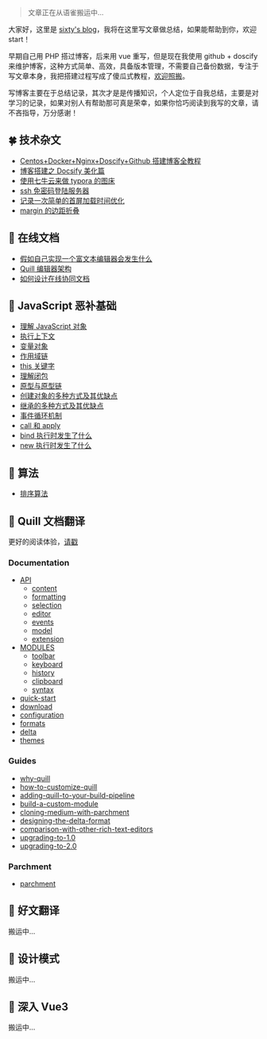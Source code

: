 > 文章正在从语雀搬运中...

大家好，这里是 [sixty's blog](https://www.sixtyden.com)，我将在这里写文章做总结，如果能帮助到你，欢迎 start！

早期自己用 PHP 搭过博客，后来用 vue 重写，但是现在我使用 github + doscify 来维护博客，这种方式简单、高效，具备版本管理，不需要自己备份数据，专注于写文章本身，我把搭建过程写成了傻瓜式教程，[欢迎照搬](normal/Centos+Docker+Nginx+Doscify+Github搭建博客全教程.md)。

写博客主要在于总结记录，其次才是是传播知识，个人定位于自我总结，主要是对学习的记录，如果对别人有帮助那可真是荣幸，如果你恰巧阅读到我写的文章，请不吝指导，万分感谢！

## 🍀 技术杂文

- [Centos+Docker+Nginx+Doscify+Github 搭建博客全教程](normal/Centos+Docker+Nginx+Doscify+Github搭建博客全教程.md)
- [博客搭建之 Docsify 美化篇](normal/博客搭建之Docsify美化篇.md)
- [使用七牛云来做 typora 的图床](normal/使用七牛云来做typora的图床.md)
- [ssh 免密码登陆服务器](normal/ssh免密码登陆服务器.md)
- [记录一次简单的首屏加载时间优化](normal/记录一次简单的首屏加载时间优化.md)
- [margin 的边距折叠](normal/margin的边距折叠.md)

## 🌿 在线文档

- [假如自己实现一个富文本编辑器会发生什么](document-online/假如自己实现一个富文本编辑器会发生什么.md)
- [Quill 编辑器架构](document-online/Quill编辑器架构.md)
- [如何设计在线协同文档](document-online/如何设计在线协同文档.md)

## 🌾 JavaScript 恶补基础

- [理解 JavaScript 对象](javascript-base-learn/理解JavaScript对象.md)
- [执行上下文](javascript-base-learn/执行上下文.md)
- [变量对象](javascript-base-learn/变量对象.md)
- [作用域链](javascript-base-learn/作用域链.md)
- [this 关键字](javascript-base-learn/this关键字.md)
- [理解闭包](javascript-base-learn/理解闭包.md)
- [原型与原型链](javascript-base-learn/原型与原型链.md)
- [创建对象的多种方式及其优缺点](javascript-base-learn/创建对象的多种方式及其优缺点.md)
- [继承的多种方式及其优缺点](javascript-base-learn/继承的多种方式及其优缺点.md)
- [事件循环机制](javascript-base-learn/事件循环机制.md)
- [call 和 apply](javascript-base-learn/call和apply.md)
- [bind 执行时发生了什么](javascript-base-learn/bind执行时发生了什么.md)
- [new 执行时发生了什么](javascript-base-learn/new执行时发生了什么.md)

## 🍃 算法

- [排序算法](algorithm/排序算法.md)

## 🍁 Quill 文档翻译

更好的阅读体验，[请戳](https://github.com/hzjswlgbsj/quill-document-chinese)

### Documentation

- [API](quill-translate/Documentation/API/README.md)
  - [content](quill-translate/Documentation/API/1.content.md)
  - [formatting](quill-translate/Documentation/API/2.formatting.md)
  - [selection](quill-translate/Documentation/API/3.selection.md)
  - [editor](quill-translate/Documentation/API/4.editor.md)
  - [events](quill-translate/Documentation/API/5.events.md)
  - [model](quill-translate/Documentation/API/6.model.md)
  - [extension](quill-translate/Documentation/API/7.extension.md)
- [MODULES](quill-translate/Documentation/MODULES/README.md)
  - [toolbar](quill-translate/Documentation/MODULES/1.toolbar.md)
  - [keyboard](quill-translate/Documentation/MODULES/2.keyboard.md)
  - [history](quill-translate/Documentation/MODULES/3.history.md)
  - [clipboard](quill-translate/Documentation/MODULES/4.clipboard.md)
  - [syntax](quill-translate/Documentation/MODULES/5.syntax.md)
- [quick-start](quill-translate/Documentation/1.quick-start.md)
- [download](quill-translate/Documentation/2.download.md)
- [configuration](quill-translate/Documentation/3.configuration.md)
- [formats](quill-translate/Documentation/4.formats.md)
- [delta](quill-translate/Documentation/5.delta.md)
- [themes](quill-translate/Documentation/6.themes.md)

### Guides

- [why-quill](quill-translate/Guides/1.why-quill.md)
- [how-to-customize-quill](quill-translate/Guides/2.how-to-customize-quill.md)
- [adding-quill-to-your-build-pipeline](quill-translate/Guides/3.adding-quill-to-your-build-pipeline.md)
- [build-a-custom-module](quill-translate/Guides/4.build-a-custom-module.md)
- [cloning-medium-with-parchment](quill-translate/Guides/5.cloning-medium-with-parchment.md)
- [designing-the-delta-format](quill-translate/Guides/6.designing-the-delta-format.md)
- [comparison-with-other-rich-text-editors](quill-translate/Guides/7.comparison-with-other-rich-text-editors.md)
- [upgrading-to-1.0](quill-translate/Guides/8.upgrading-to-1.0.md)
- [upgrading-to-2.0](quill-translate/Guides/9.upgrading-to-2.0.md)

### Parchment

- [parchment](quill-translate/Parchment/parchment.md)

## 🌾 好文翻译

搬运中...

## 🍂 设计模式

搬运中...

## 🌴 深入 Vue3

搬运中...
